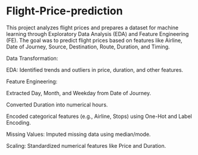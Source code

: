 # Flight-Price-prediction
This project analyzes flight prices and prepares a dataset for machine learning through Exploratory Data Analysis (EDA) and Feature Engineering (FE). The goal was to predict flight prices based on features like Airline, Date of Journey, Source, Destination, Route, Duration, and Timing.

Data Transformation:

EDA: Identified trends and outliers in price, duration, and other features.

Feature Engineering:

Extracted Day, Month, and Weekday from Date of Journey.

Converted Duration into numerical hours.

Encoded categorical features (e.g., Airline, Stops) using One-Hot and Label Encoding.

Missing Values: Imputed missing data using median/mode.

Scaling: Standardized numerical features like Price and Duration.
